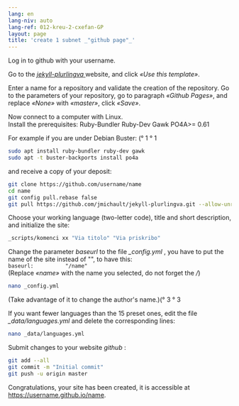 ```yaml
---
lang: en
lang-niv: auto
lang-ref: 012-kreu-2-cxefan-GP
layout: page
title: 'create 1 subnet _"github page"_'
---
```


Log in to github with your username.  

Go to the [ _jekyll-plurlingva_ ](https://github.com/jmichault/jekyll-plurlingva)website, and click _«Use this template»_.

Enter a name for a repository and validate the creation of the repository.
Go to the parameters of your repository, go to paragraph _«Github Pages»_, and replace _«None»_ with _«master»_, click _«Save»_.

Now connect to a computer with Linux.  
Install the prerequisites: Ruby-Bundler Ruby-Dev Gawk PO4A>= 0.61

For example if you are under Debian Buster: (° 1 ° 1

```bash
sudo apt install ruby-bundler ruby-dev gawk
sudo apt -t buster-backports install po4a
```

and receive a copy of your deposit:

```bash
git clone https://github.com/username/name
cd name
git config pull.rebase false
git pull https://github.com/jmichault/jekyll-plurlingva.git --allow-unrelated-histories
```

Choose your working language (two-letter code), title and short description, and initialize the site:

```bash
_scripts/komenci xx "Via titolo" "Via priskribo"
```

Change the parameter _baseurl_ to the file _\_config.yml_ , you have to put the name of the site instead of "", to have this:  
    `baseurl:          "/name"`  
    (Replace _«name»_ with the name you selected, do not forget the _/_)

```bash
nano _config.yml
```
(Take advantage of it to change the author's name.)(° 3 ° 3

If you want fewer languages ​​than the 15 preset ones, edit the file _\_data/languages.yml_ and delete the corresponding lines:
```bash
nano _data/languages.yml
```

Submit changes to your website _github_ :
```bash
git add --all
git commit -m "Initial commit"
git push -u origin master
```

Congratulations, your site has been created, it is accessible at https://username.github.io/name.

